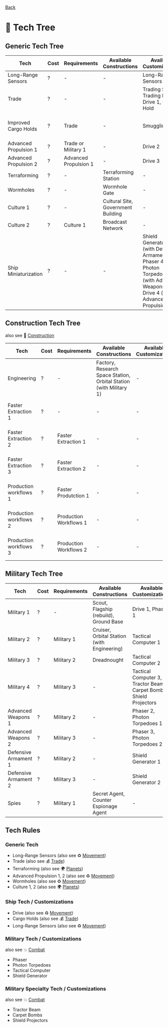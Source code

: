 [Back](https://github.com/haslo/space4x/blob/master/readme.md)

# :satellite: Tech Tree

## Generic Tech Tree

| Tech | Cost | Requirements | Available Constructions | Available Customizations | Special Rules |
|---|---|---|---|---|---|
| Long-Range Sensors | ? | - | - | Long-Range Sensors | - |
| Trade | ? | - | - | Trading Ship, Trading Post, Drive 1, Cargo Hold | - |
| Improved Cargo Holds | ? | Trade | - | Smuggling Hold | Cargo holds double capacity |
| Advanced Propulsion 1 | ? | Trade or Military 1 | - | Drive 2 | - |
| Advanced Propulsion 2 | ? | Advanced Propulsion 1 | - | Drive 3 | - |
| Terraforming | ? | - | Terraforming Station | - | - |
| Wormholes | ? | - | Wormhole Gate | - | - |
| Culture 1 | ? | - | Cultural Site, Government Building | - | - |
| Culture 2 | ? | Culture 1 | Broadcast Network | - | - |
| Ship Miniaturization | ? | - | - | Shield Generator 3 (with Defensive Armament 2), Phaser 4 & Photon Torpedoes 3 (with Advanced Weapons 2), Drive 4 (with Advanced Propulsion 2) | - |

## Construction Tech Tree

also see :construction: [Construction](https://github.com/haslo/space4x/blob/master/construction.md)

| Tech | Cost | Requirements | Available Constructions | Available Customizations | Special Rules |
|---|---|---|---|---|---|
| Engineering | ? | - | Factory, Research Space Station, Orbital Station (with Military 1) | - | - |
| Faster Extraction 1 | ? | - | - | - | 2x extraction per factory and round |
| Faster Extraction 2 | ? | Faster Extraction 1 | - | - | 4x extraction per factory and round |
| Faster Extraction 3 | ? | Faster Extraction 2 | - | - | unlimited extraction per factory and round |
| Production workflows 1 | ? | Faster Produtction 1 | - | - | 2x combination per factory and round |
| Production workflows 2 | ? | Production Workflows 1 | - | - | 4x combination per factory and round |
| Production workflows 3 | ? | Production Workflows 2 | - | - | unlimited combination per factory and round |

## Military Tech Tree

| Tech | Cost | Requirements | Available Constructions | Available Customizations | Special Rules |
|---|---|---|---|---|---|
| Military 1 | ? | - | Scout, Flagship (rebuild), Ground Base | Drive 1, Phaser 1 | - |
| Military 2 | ? | Military 1 | Cruiser, Orbital Station (with Engineering) | Tactical Computer 1 | - |
| Military 3 | ? | Military 2 | Dreadnought | Tactical Computer 2 | - |
| Military 4 | ? | Military 3 | - | Tactical Computer 3, Tractor Beam, Carpet Bombs, Shield Projectors | - |
| Advanced Weapons 1 | ? | Military 2 | - | Phaser 2, Photon Torpedoes 1 | - |
| Advanced Weapons 2 | ? | Military 3 | - | Phaser 3, Photon Torpedoes 2 | - |
| Defensive Armament 1 | ? | Military 2 | - | Shield Generator 1 | - |
| Defensive Armament 2 | ? | Military 3 | - | Shield Generator 2 | - |
| Spies | ? | Military 1 | Secret Agent, Counter Espionage Agent | - | - |

## Tech Rules

### Generic Tech

* Long-Range Sensors (also see :recycle: [Movement](https://github.com/haslo/space4x/blob/master/movement.md))
* Trade (also see :moneybag: [Trade](https://github.com/haslo/space4x/blob/master/trade.md))
* Terraforming (also see :earth_africa: [Planets](https://github.com/haslo/space4x/blob/master/planets.md))
* Advanced Propulsion 1, 2 (also see :recycle: [Movement](https://github.com/haslo/space4x/blob/master/movement.md))
* Wormholes (also see :recycle: [Movement](https://github.com/haslo/space4x/blob/master/movement.md))
* Culture 1, 2 (also see :earth_africa: [Planets](https://github.com/haslo/space4x/blob/master/planets.md))

### Ship Tech / Customizations

* Drive (also see :recycle: [Movement](https://github.com/haslo/space4x/blob/master/movement.md))
* Cargo Holds (also see :moneybag: [Trade](https://github.com/haslo/space4x/blob/master/trade.md))
* Long-Range Sensors (also see :recycle: [Movement](https://github.com/haslo/space4x/blob/master/movement.md))

### Military Tech / Customizations

also see :boom: [Combat](https://github.com/haslo/space4x/blob/master/combat.md)

* Phaser
* Photon Torpedoes
* Tactical Computer
* Shield Generator

### Military Specialty Tech / Customizations

also see :boom: [Combat](https://github.com/haslo/space4x/blob/master/combat.md)

* Tractor Beam
* Carpet Bombs
* Shield Projectors
